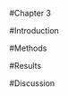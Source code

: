 #Chapter 3

#Introduction
<!-- Connolly et al 2014. -->

#Methods
<!-- Redid analyses with more data-->

#Results
<!-- Graphs  -->

#Discussion
<!--Big picture.-->